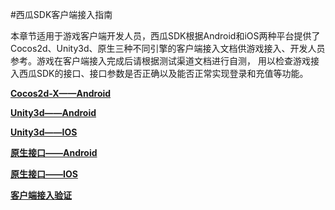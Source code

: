 #西瓜SDK客户端接入指南


本章节适用于游戏客户端开发人员，西瓜SDK根据Android和iOS两种平台提供了Cocos2d、Unity3d、原生三种不同引擎的客户端接入文档供游戏接入、开发人员参考。游戏在客户端接入完成后请根据测试渠道文档进行自测，
用以检查游戏接入西瓜SDK的接口、接口参数是否正确以及能否正常实现登录和充值等功能。






**[Cocos2d-X——Android](./Cocos2dx.md)**


**[Unity3d——Android](./Unity3d.md)**


**[Unity3d——IOS](./unityios.md)**


**[原生接口——Android](./originandroid.md)**


**[原生接口——IOS](./originios.md)**

**[客户端接入验证](./channeltest.md)**
